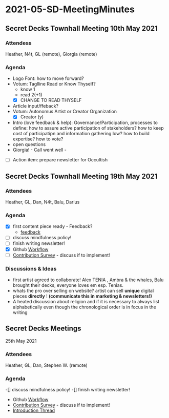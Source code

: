 # 2021-05-SD-MeetingMinutes

## Secret Decks Townhall Meeting 10th May 2021

### Attendess

Heather, N4t, GL \(remote\), Giorgia \(remote\)

### Agenda

* Logo Font: how to move forward?
* Votum: Taglline Read or Know Thyself?
  * know 1
  * read 2\(+1\)
  * [x] CHANGE TO READ THYSELF
* Article input/ffeback?
* Votum: Autonomus Artist or Creator Organization
  * [x] Creator \(y\)
* Intro \(love feedback & help\): Governance/Participation, processes to define: how to assure active participation of stakeholders? how to keep cost of participatipn and information gathering low? how to build expertise? how to vote?
* open questions
* Giorgia! - Call went well - 
* [ ] Action item: prepare newsletter for Occultish

## Secret Decks Townhall Meeting 19th May 2021

### Attendees

Heather, GL, Dan, N4t, Balu, Darius

### Agenda

* [x] first content piece ready - Feedback?
  * [feedback](https://github.com/SecretDecks/Contentwriting/discussions/5)
* [ ] discuss mindfulness policy!
* [ ] finish writing newsletter!
* [x] Github [Workflow](https://github.com/SecretDecks/Documentation/discussions/4)
* [ ] [Contribution Survey](https://github.com/NFT-DAO/Governance-HOLON/discussions/96) - discuss if to implement!

### Discussions & Ideas

* first artist agreed to collaborate! Alex TENIA , Ambra & the whales, Balu brought their decks, everyone loves em esp. Tenias.
* whats the pro over selling on website? artist can sell **unique** digital pieces **directly** ! **\(communicate this in marketing & newsletters!\)**
* A heated discussion about religion and if it is necessary to always list alphabetically even though the chronological order is in focus in the writing

## Secret Decks Meetings

25th May 2021

### Attendees

Heather, GL, Dan, Stephen W. \(remote\)

### Agenda

-\[\] discuss mindfulness policy! -\[\] finish writing newsletter!

* Github [Workflow](https://github.com/SecretDecks/Documentation/discussions/4)
* [Contribution Survey](https://github.com/NFT-DAO/Governance-HOLON/discussions/96) - discuss if to implement!
* [Introduction Thread](https://github.com/SecretDecks/Documentation/discussions/2)

